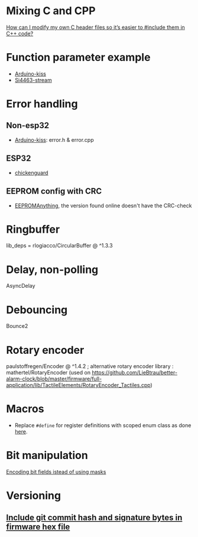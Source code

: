 # Mixing C and CPP
[How can I modify my own C header files so it’s easier to #include them in C++ code?](https://isocpp.org/wiki/faq/mixing-c-and-cpp#include-c-hdrs-personal)

# Function parameter example
* [Arduino-kiss](https://github.com/LieBtrau/digital-walkie-talkie/tree/master/firmware/tests/other/arduino-kiss)
* [Si4463-stream](https://github.com/LieBtrau/digital-walkie-talkie/tree/master/firmware/tests/radio/si4463-stream)

# Error handling
## Non-esp32
* [Arduino-kiss](https://github.com/LieBtrau/digital-walkie-talkie/tree/master/firmware/tests/other/arduino-kiss): error.h & error.cpp

## ESP32
* [chickenguard](https://github.com/LieBtrau/chickenguard-2019-upgrade/tree/main/firmware/chickenguard)

## EEPROM config with CRC
* [EEPROMAnything](./EEPROMAnything.h), the version found online doesn't have the CRC-check

# Ringbuffer
lib_deps =
  rlogiacco/CircularBuffer @ ^1.3.3
  
# Delay, non-polling
AsyncDelay

# Debouncing
Bounce2

# Rotary encoder
  paulstoffregen/Encoder @ ^1.4.2 ; alternative rotary encoder library : mathertel/RotaryEncoder (used on https://github.com/LieBtrau/better-alarm-clock/blob/master/firmware/full-application/lib/TactileElements/RotaryEncoder_Tactiles.cpp)

# Macros
* Replace `#define` for register definitions with scoped enum class as done [here](https://github.com/LieBtrau/esp32-web-radio/tree/main/firmware/esp32/platformio/thieu-b55/lib/ES8388).

# Bit manipulation
[Encoding bit fields istead of using masks](https://github.com/LieBtrau/chickenguard-2019-upgrade/blob/main/firmware/chickenguard/include/bit_manipulation.h)

# Versioning
## [Include git commit hash and signature bytes in firmware hex file](https://github.com/LieBtrau/urban-edc-flashlight/tree/main/firmware/urban-edc-flashlight)